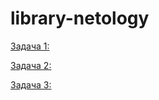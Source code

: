 # library-netology

[Задача 1:](https://library-netology.herokuapp.com/)

[Задача 2:](https://library-netology.herokuapp.com/)

[Задача 3:](https://library-netology.herokuapp.com/)

